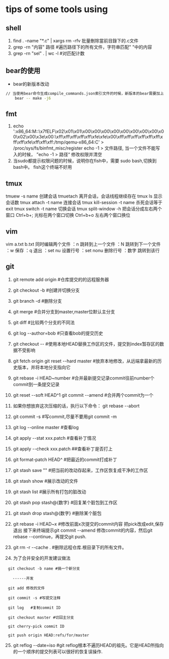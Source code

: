 # tips of some tools using
## shell 
1. find . -name "*.c" | xargs rm -rfv  批量刪除當前目錄下的.c文件
2. grep -rn "内容" 路径  #遍历路径下的所有文件，字符串匹配" "中的内容
3. grep -rn  "sel" . | wc -l    #对匹配计数

## bear的使用
* bear的新版本改动
```sh
// 当使用bear命令生成compile_commands.json索引文件的时候，新版本的bear需要加上"--"
    bear -- make -j6 
```
## fmt
1. echo ':x86_64:M::\x7fELF\x02\x01\x01\x00\x00\x00\x00\x00\x00\x00\x00\x00\x02\x00\x3e\x00:\xff\xff\xff\xff\xff\xfe\xfe\x00\xff\xff\xff\xff\xff\xff\xff\xff\xfe\xff\xff\xff:/tmp/qemu-x86_64:C' > /proc/sys/fs/binfmt_misc/register
   echo -1 > 文件路径, 当一个文件不能写入的时候， ”echo -1 > 路径“ 修改权限并清空
2. 当sudo都提示权限问题的时候，说明你在fish中，需要 sudo bash,切换到bash中。 fish这个终端不好用

## tmux 
tmuew -s name      创建会话
tmuetach           离开会话，会话线程继续存在
tmux ls               显示会话数
tmux attach -t name   连接会话
tmux kill-session -t name 杀死会话等于exit
tmux switch -t name   切换会话
tmux split-window -h   把会话分成左右两个窗口
Ctrl+b+;              光标在两个窗口切换
Ctrl+b+o              左右两个窗口换位  

## vim
vim a.txt b.txt    同时编辑两个文件
：n        跳转到上一个文件
：N        跳转到下一个文件
：w        保存
：q        退出
：set nu   设置行号
：set nonu 删除行号
：数字     跳转到该行

## git 
1. git remote add origin <git URL>   #仓库提交的的远程服务器
2. git checkout -b <branch name>     #创建并切换分支 
3. git branch -d  <branch name>      #删除分支
4. git merge <branch name>           #合并分支到master,master位默认主分支
5. git diff <source branch> <target branch> #比较两个分支的不同法
6. git log --author=bob               #只查看bob的提交历史
7. git checkout --<filename>  #使用本地HEAD替换工作区的文件，提交到index暂存区的数据不受影响
8. git fetch origin 
   git reset --hard master #放弃本地修改，从远端拿最新的历史版本，并将本地分支指向它
9. git rebase -i HEAD~number #合并最新提交记录commit往前number个commit到一条提交记录
10. git reset --soft HEAD^1
    git commit --amend  #合并两个commit为一个
11. 如果你想放弃这次压缩的话，执行以下命令：
      git rebase --abort
12. git commit -s    #写commit,尽量不要用git commit -m
13. git log --online master  #查看log
14. git apply --stat xxx.patch   #查看补丁情况
15. git apply --check xxx.patch  ##查看补丁是否打上
16. git format-patch HEAD^      #把最近的commit打成补丁

17. git stash save "" #把当前的改动存起来，工作区恢复成干净的工作区
18. git stash show #展示改动的文件
19. git stash list  #展示所有打包的脏改动
20. git stash pop stash@{数字}  #回复某个脏包到工作区
21. git stash drop stash@{数字}  #删除某个脏包

22. git rebase -i HEAD~x  #修改前面x次提交的commit内容 把pick改成edit,保存退出
接下来终端提示git commit --amend 修改commit的内容，然后git rebase --continue，再提交git push.


23. git rm -r --cache . #删除远程仓库.根目录下的所有文件。
24. 为了合并安全的开发建议做法
 
```
 git checkout -b name #搞一个新分支
   
   ------开发
 
 git add 修改的文件

 git commit -s #写提交注释

 git log   #复制commit ID

 git checkout master #切回主分支

 git cherry-pick commit ID

 git push origin HEAD:refs/for/master

```
25. git reflog --date=iso #git reflog根本不遍历HEAD的祖先。它是HEAD所指向的一个顺序的提交列表可以很好的恢复误操作.
